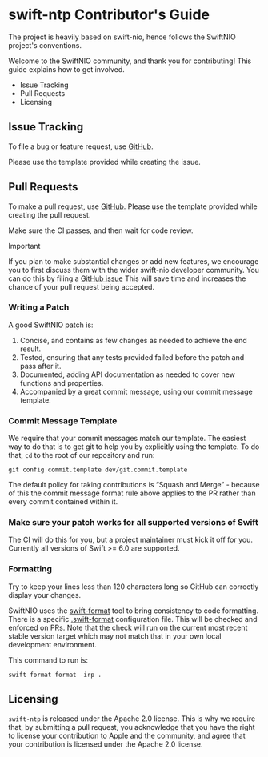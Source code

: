 swift-ntp Contributor's Guide
=================================

The project is heavily based on swift-nio, hence follows the SwiftNIO
project's conventions.

Welcome to the SwiftNIO community, and thank you for contributing!
This guide explains how to get involved.

* Issue Tracking
* Pull Requests
* Licensing

## Issue Tracking

To file a bug or feature request, use [GitHub](https://github.com/apple/swift-ntp/issues/new).

Please use the template provided while creating the issue.

## Pull Requests

To make a pull request, use [GitHub](https://github.com/apple/swift-ntp/compare).
Please use the template provided while creating the pull request.

Make sure the CI passes, and then wait for code review.

> [!IMPORTANT]
> If you plan to make substantial changes or add new features, we encourage you to first discuss them with the wider swift-nio developer community.
> You can do this by filing a [GitHub issue](https://github.com/apple/swift-ntp/issues/new)
> This will save time and increases the chance of your pull request being accepted.

### Writing a Patch

A good SwiftNIO patch is:

1. Concise, and contains as few changes as needed to achieve the end result.
2. Tested, ensuring that any tests provided failed before the patch and pass after it.
3. Documented, adding API documentation as needed to cover new functions and properties.
4. Accompanied by a great commit message, using our commit message template.

### Commit Message Template

We require that your commit messages match our template. The easiest way to do that is to get git to help you by explicitly using the template. To do that, `cd` to the root of our repository and run:

    git config commit.template dev/git.commit.template

The default policy for taking contributions is “Squash and Merge” - because of this the commit message format rule above applies to the PR rather than every commit contained within it.

### Make sure your patch works for all supported versions of Swift

The CI will do this for you, but a project maintainer must kick it off for you.  Currently all versions of Swift >= 6.0 are supported.

### Formatting

Try to keep your lines less than 120 characters long so GitHub can correctly display your changes.

SwiftNIO uses the [swift-format](https://github.com/swiftlang/swift-format) tool to bring consistency to code formatting.  There is a specific [.swift-format](./.swift-format) configuration file.  This will be checked and enforced on PRs.  Note that the check will run on the current most recent stable version target which may not match that in your own local development environment.

This command to run is:

	swift format format -irp .



## Licensing

`swift-ntp` is released under the Apache 2.0 license.
This is why we require that, by submitting a pull request, you acknowledge that you have the right to license your contribution to Apple and the community, and agree that your contribution is licensed under the Apache 2.0 license.
